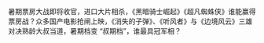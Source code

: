 暑期票房大战即将收官，进口大片相杀，《黑暗骑士崛起》《超凡蜘蛛侠》谁能赢得票房战？众多国产电影抢闸上映，《消失的子弹》、《听风者》与《边境风云》三雄对决熟龄大叔当道，暑期档变 “叔期档”，谁最具冠军相？   ​​​​